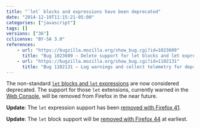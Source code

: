 ```yaml
---
title: "`let` blocks and expressions have been deprecated"
date: "2014-12-19T11:15:21-05:00"
categories: ["javascript"]
tags: []
versions: ["36"]
cclicense: "BY-SA 3.0"
references:
    - url: "https://bugzilla.mozilla.org/show_bug.cgi?id=1023609"
      title: "Bug 1023609 – Delete support for let blocks and let expressions for ES6"
    - url: "https://bugzilla.mozilla.org/show_bug.cgi?id=1102131"
      title: "Bug 1102131 – Log warnings and collect telemetry for deprecated let blocks and let expressions"
---
```

The non-standard [`let` blocks and `let` expressions](https://developer.mozilla.org/en-US/docs/Web/JavaScript/Reference/Statements/let#Non-standard_let_extensions) are now considered deprecated. The support for those `let` extensions, currently warned in the [Web Console](https://developer.mozilla.org/en-US/docs/Tools/Web_Console), will be removed from Firefox in the near future.

**Update**: The `let` expression support has been [removed with Firefox 41](https://www.fxsitecompat.com/en-CA/docs/2015/let-expression-support-has-been-dropped/).

**Update**: The `let` block support will be [removed with Firefox 44](https://www.fxsitecompat.com/en-CA/docs/2015/let-block-support-will-be-dropped/) at earliest.
